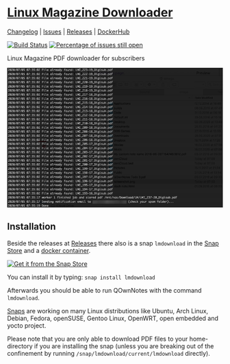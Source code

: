 # [Linux Magazine Downloader](https://github.com/pbek/lmdownload)

[Changelog](https://github.com/pbek/lmdownload/blob/develop/CHANGELOG.md) |
[Issues](https://github.com/pbek/lmdownload/issues) |
[Releases](https://github.com/pbek/lmdownload/releases) |
[DockerHub](https://hub.docker.com/repository/docker/pbeke/lmdownload)

[![Build Status](https://github.com/pbek/lmdownload/workflows/Build/badge.svg?branch=develop)](https://github.com/pbek/lmdownload/actions)
[![Percentage of issues still open](http://isitmaintained.com/badge/open/pbek/lmdownload.svg)](http://isitmaintained.com/project/pbek/lmdownload "Percentage of issues still open")

Linux Magazine PDF downloader for subscribers

![screenshot](screenshot.png)

## Installation

Beside the releases at [Releases](https://github.com/pbek/lmdownload/releases) there also is a snap `lmdownload`
in the [Snap Store](https://snapcraft.io/lmdownload) and a [docker container](https://hub.docker.com/repository/docker/pbeke/lmdownload).

[![Get it from the Snap Store](https://snapcraft.io/static/images/badges/en/snap-store-white.svg)](https://snapcraft.io/lmdownload)

You can install it by typing: `snap install lmdownload`

Afterwards you should be able to run QOwnNotes with the command `lmdownload`.

[Snaps](http://snapcraft.io/) are working on many Linux distributions like Ubuntu, Arch Linux, Debian, Fedora,
openSUSE, Gentoo Linux, OpenWRT, open embedded and yocto project.

Please note that you are only able to download PDF files to your home-directory if you are installing the snap
(unless you are breaking out of the confinement by running `/snap/lmdownload/current/lmdownload` directly).
